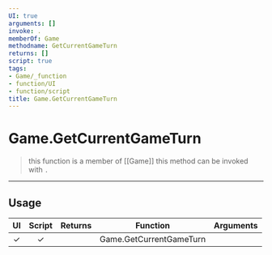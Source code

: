 ```yaml
---
UI: true
arguments: []
invoke: .
memberOf: Game
methodname: GetCurrentGameTurn
returns: []
script: true
tags:
- Game/_function
- function/UI
- function/script
title: Game.GetCurrentGameTurn
---
```

# Game.GetCurrentGameTurn
> this function is a member of [[Game]]
> this method can be invoked with `.`
-----
## Usage
|  UI | Script | Returns | Function | Arguments |
|:---:|:------:|-------:|:--------:|:---------|
|✓|✓||Game.GetCurrentGameTurn||
